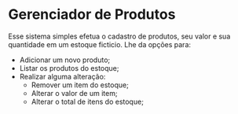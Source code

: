 # Gerenciador de Produtos

Esse sistema simples efetua o cadastro de produtos, seu valor e sua quantidade em um estoque ficticio.
Lhe da opções para:
  * Adicionar um novo produto;
  * Listar os produtos do estoque;
  * Realizar alguma alteração:
    * Remover um item do estoque;
    * Alterar o valor de um item;
    * Alterar o total de itens do estoque;
